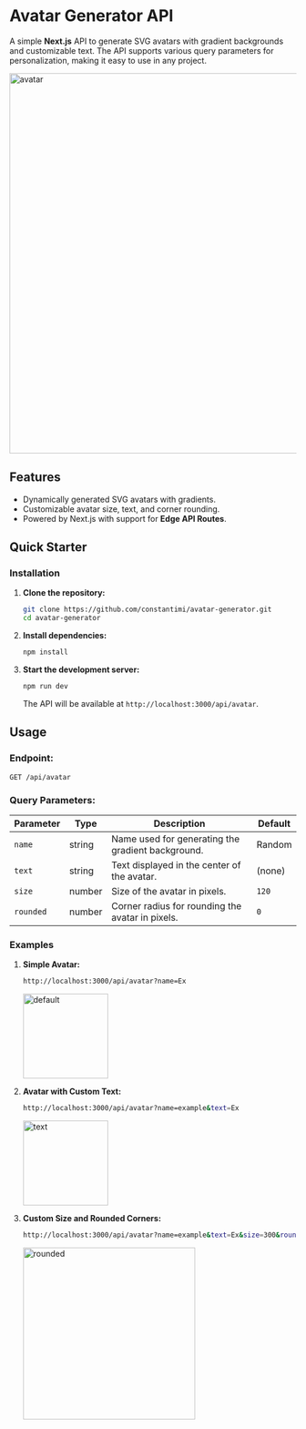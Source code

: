 # **Avatar Generator API**

A simple **Next.js** API to generate SVG avatars with gradient backgrounds and customizable text. The API supports various query parameters for personalization, making it easy to use in any project.

<img width="668" alt="avatar" src="https://github.com/user-attachments/assets/53d171bb-26dc-4876-87fc-b61776f8fbae">

## **Features**

-   Dynamically generated SVG avatars with gradients.
-   Customizable avatar size, text, and corner rounding.
-   Powered by Next.js with support for **Edge API Routes**.

## **Quick Starter**

### **Installation**

1. **Clone the repository:**

    ```bash
    git clone https://github.com/constantimi/avatar-generator.git
    cd avatar-generator
    ```

2. **Install dependencies:**

    ```bash
    npm install
    ```

3. **Start the development server:**

    ```bash
    npm run dev
    ```

    The API will be available at `http://localhost:3000/api/avatar`.

## **Usage**

### **Endpoint:**

`GET /api/avatar`

### **Query Parameters:**

| Parameter | Type   | Description                                       | Default |
| --------- | ------ | ------------------------------------------------- | ------- |
| `name`    | string | Name used for generating the gradient background. | Random  |
| `text`    | string | Text displayed in the center of the avatar.       | (none)  |
| `size`    | number | Size of the avatar in pixels.                     | `120`   |
| `rounded` | number | Corner radius for rounding the avatar in pixels.  | `0`     |

### **Examples**

1. **Simple Avatar:**

    ```bash
    http://localhost:3000/api/avatar?name=Ex
    ```

   <img width="149" alt="default" src="https://github.com/user-attachments/assets/f07e3dfc-91ec-453d-9eed-f441832b9812">

3. **Avatar with Custom Text:**

    ```bash
    http://localhost:3000/api/avatar?name=example&text=Ex
    ```
    
    <img width="149" alt="text" src="https://github.com/user-attachments/assets/d41330ad-8cfb-4f30-81a7-cba3c9e73af3">

4. **Custom Size and Rounded Corners:**
    ```bash
    http://localhost:3000/api/avatar?name=example&text=Ex&size=300&rounded=20
    ```
    
    <img width="302" alt="rounded" src="https://github.com/user-attachments/assets/e6b6d34b-808f-4dc7-b38e-92a7e426f5ce">
